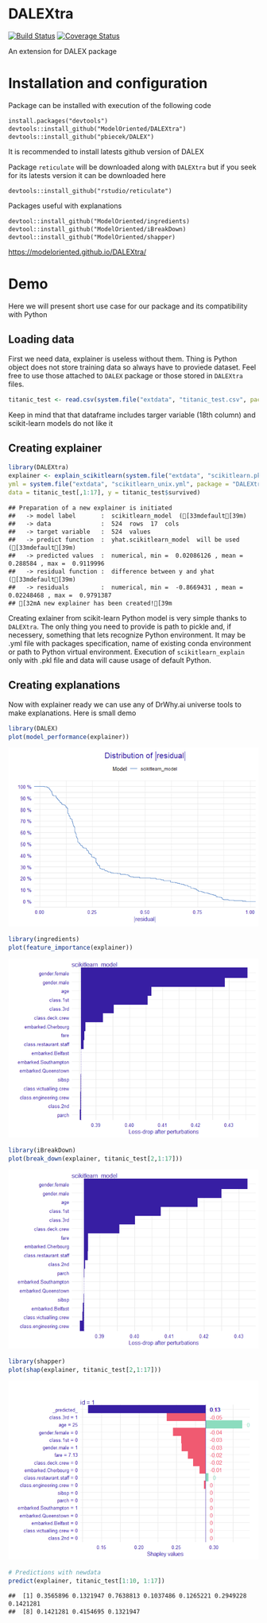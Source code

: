 
# DALEXtra

[![Build
Status](https://travis-ci.org/ModelOriented/DALEXtra.svg?branch=master)](https://travis-ci.org/ModelOriented/DALEXtra)
[![Coverage
Status](https://img.shields.io/codecov/c/github/ModelOriented/DALEXtra/master.svg)](https://codecov.io/github/ModelOriented/DALEXtra?branch=master)

An extension for DALEX package

# Installation and configuration

Package can be installed with execution of the following code

    install.packages("devtools")
    devtools::install_github("ModelOriented/DALEXtra")
    devtools::install_github("pbiecek/DALEX")

It is recommended to install latests github version of DALEX

Package `reticulate` will be downloaded along with `DALEXtra` but if you
seek for its latests version it can be downloaded here

    devtools::install_github("rstudio/reticulate")

Packages useful with explanations

    devtool::install_github("ModelOriented/ingredients)
    devtool::install_github("ModelOriented/iBreakDown)
    devtool::install_github("ModelOriented/shapper)

<https://modeloriented.github.io/DALEXtra/>

# Demo

Here we will present short use case for our package and its
compatibility with Python

## Loading data

First we need data, explainer is useless without them. Thing is Python
object does not store training data so always have to proviede dataset.
Feel free to use those attached to `DALEX` package or those stored in
`DALEXtra`
files.

``` r
titanic_test <- read.csv(system.file("extdata", "titanic_test.csv", package = "DALEXtra"))
```

Keep in mind that that dataframe includes targer variable (18th column)
and scikit-learn models do not like it

## Creating explainer

``` r
library(DALEXtra)
explainer <- explain_scikitlearn(system.file("extdata", "scikitlearn.pkl", package = "DALEXtra"),
yml = system.file("extdata", "scikitlearn_unix.yml", package = "DALEXtra"), 
data = titanic_test[,1:17], y = titanic_test$survived)
```

    ## Preparation of a new explainer is initiated
    ##   -> model label       :  scikitlearn_model  ([33mdefault[39m)
    ##   -> data              :  524  rows  17  cols 
    ##   -> target variable   :  524  values 
    ##   -> predict function  :  yhat.scikitlearn_model  will be used ([33mdefault[39m)
    ##   -> predicted values  :  numerical, min =  0.02086126 , mean =  0.288584 , max =  0.9119996  
    ##   -> residual function :  difference between y and yhat ([33mdefault[39m)
    ##   -> residuals         :  numerical, min =  -0.8669431 , mean =  0.02248468 , max =  0.9791387  
    ## [32mA new explainer has been created![39m

Creating exlainer from scikit-learn Python model is very simple thanks
to `DALEXtra`. The only thing you need to provide is path to pickle and,
if necessery, something that lets recognize Python environment. It may
be .yml file with packages specification, name of existing conda
environment or path to Python virtual environment. Execution of
`scikitlearn_explain` only with .pkl file and data will cause usage of
default Python.

## Creating explanations

Now with explainer ready we can use any of DrWhy.ai universe tools to
make explanations. Here is small demo

``` r
library(DALEX)
plot(model_performance(explainer))
```

![](README_files/figure-gfm/unnamed-chunk-3-1.png)<!-- -->

``` r
library(ingredients)
plot(feature_importance(explainer))
```

![](README_files/figure-gfm/unnamed-chunk-3-2.png)<!-- -->

``` r
library(iBreakDown)
plot(break_down(explainer, titanic_test[2,1:17]))
```

![](README_files/figure-gfm/unnamed-chunk-3-3.png)<!-- -->

``` r
library(shapper)
plot(shap(explainer, titanic_test[2,1:17]))
```

![](README_files/figure-gfm/unnamed-chunk-3-4.png)<!-- -->

``` r
# Predictions with newdata
predict(explainer, titanic_test[1:10, 1:17])
```

    ##  [1] 0.3565896 0.1321947 0.7638813 0.1037486 0.1265221 0.2949228 0.1421281
    ##  [8] 0.1421281 0.4154695 0.1321947

